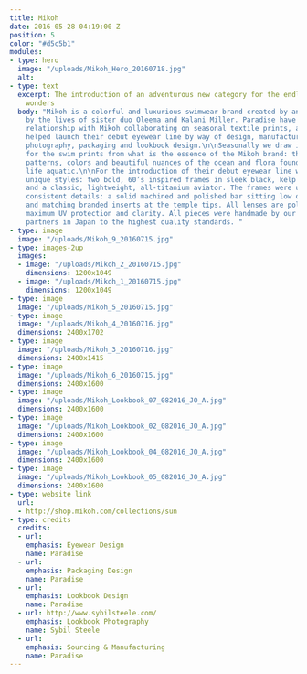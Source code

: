 ```yaml
---
title: Mikoh
date: 2016-05-28 04:19:00 Z
position: 5
color: "#d5c5b1"
modules:
- type: hero
  image: "/uploads/Mikoh_Hero_20160718.jpg"
  alt: 
- type: text
  excerpt: The introduction of an adventurous new category for the endless summer
    wonders
  body: "Mikoh is a colorful and luxurious swimwear brand created by and inspired
    by the lives of sister duo Oleema and Kalani Miller. Paradise have a longstanding
    relationship with Mikoh collaborating on seasonal textile prints, and in 2015
    helped launch their debut eyewear line by way of design, manufacturing, product
    photography, packaging and lookbook design.\n\nSeasonally we draw inspiration
    for the swim prints from what is the essence of the Mikoh brand: the textures,
    patterns, colors and beautiful nuances of the ocean and flora found in an endless
    life aquatic.\n\nFor the introduction of their debut eyewear line we created three
    unique styles: two bold, 60’s inspired frames in sleek black, kelp and sand acetate,
    and a classic, lightweight, all-titanium aviator. The frames were unified with
    consistent details: a solid machined and polished bar sitting low on the temples
    and matching branded inserts at the temple tips. All lenses are polarized for
    maximum UV protection and clarity. All pieces were handmade by our manufacturing
    partners in Japan to the highest quality standards. "
- type: image
  image: "/uploads/Mikoh_9_20160715.jpg"
- type: images-2up
  images:
  - image: "/uploads/Mikoh_2_20160715.jpg"
    dimensions: 1200x1049
  - image: "/uploads/Mikoh_1_20160715.jpg"
    dimensions: 1200x1049
- type: image
  image: "/uploads/Mikoh_5_20160715.jpg"
- type: image
  image: "/uploads/Mikoh_4_20160716.jpg"
  dimensions: 2400x1702
- type: image
  image: "/uploads/Mikoh_3_20160716.jpg"
  dimensions: 2400x1415
- type: image
  image: "/uploads/Mikoh_6_20160715.jpg"
  dimensions: 2400x1600
- type: image
  image: "/uploads/Mikoh_Lookbook_07_082016_JO_A.jpg"
  dimensions: 2400x1600
- type: image
  image: "/uploads/Mikoh_Lookbook_02_082016_JO_A.jpg"
  dimensions: 2400x1600
- type: image
  image: "/uploads/Mikoh_Lookbook_04_082016_JO_A.jpg"
  dimensions: 2400x1600
- type: image
  image: "/uploads/Mikoh_Lookbook_05_082016_JO_A.jpg"
  dimensions: 2400x1600
- type: website link
  url:
  - http://shop.mikoh.com/collections/sun
- type: credits
  credits:
  - url: 
    emphasis: Eyewear Design
    name: Paradise
  - url: 
    emphasis: Packaging Design
    name: Paradise
  - url: 
    emphasis: Lookbook Design
    name: Paradise
  - url: http://www.sybilsteele.com/
    emphasis: Lookbook Photography
    name: Sybil Steele
  - url: 
    emphasis: Sourcing & Manufacturing
    name: Paradise
---
```


